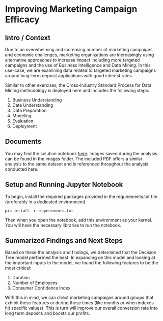 # Improving Marketing Campaign Efficacy

## Intro / Context

Due to an overwhelming and increasing number of marketing campaigns and economic challenges, marketing organizations are increasingly using alternative approaches to increase impact including more targeted campaigns and the use of Business Intelligence and Data Mining. In this use-case, we are examining data related to targeted marketing campaigns around long-term deposit applications with good interest rates.

Similar to other exercises, the Cross-Industry Standard Process for Data Mining methodology is deployed here and includes the following steps:

1. Business Understanding
2. Data Understanding
3. Data Preparation
4. Modeling
5. Evaluation
6. Deployment

## Documents

You may find the solution notebook [here](./module_17_notebook.ipynb). Images saved during the analysis can be found in the images folder. The included PDF offers a similar analysis to the same dataset and is referenced throughout the analysis conducted here.

## Setup and Running Jupyter Notebook

To begin, install the required packages provided in the requirements.txt file (preferably in a dedicated environment)

```
pip install -r requirements.txt
```

Then when you open the notebook, add this environment as your kernel. You will have the necessary libraries to run the notebook.

## Summarized Findings and Next Steps

Based on these the analysis and findings, we determined that the Decision Tree model performed the best. In expanding on this model and looking at the important inputs to the model, we found the following features to be the most critical:

1. Duration
2. Number of Employees
3. Consumer Confidence Index

With this in mind, we can direct marketing campaigns around groups that exhibit these features or during these times (like months or when indexes hit specific values). This is turn will improve our overall conversion rate into long term deposits and boosts our profits.
